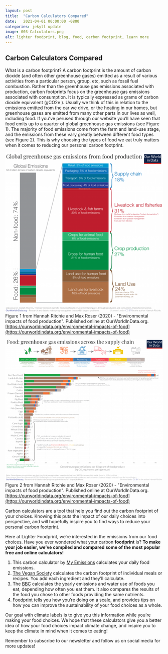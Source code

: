 ```yaml
---
layout: post
title:  "Carbon Calculators Compared"
date:   2021-04-01 00:00:00 -0800
categories: jekyll update
image: 003-Calculators.png
alt: lighter foodprint, blog, food, carbon footprint, learn more
---
```

<h2>Carbon Calculators Compared</h2>

What is a carbon footprint? A carbon footprint is the amount of carbon dioxide (and often other greenhouse gases) emitted as a result of various activities from a particular person, group, etc, such as fossil fuel combustion. Rather than the greenhouse gas emissions associated with production, carbon footprints focus on the greenhouse gas emissions associated with consumption. It is typically expressed as grams of carbon dioxide equivalent (gCO2e ). Usually we think of this in relation to the emissions emitted from the car we drive, or the heating in our homes, but greenhouse gases are emitted from many other parts in our lives as well, including food. If you’ve perused through our website you’ll have seen that food emits up to a quarter of global greenhouse gas emissions (see Figure 1). The majority of food emissions come from the farm and land-use stage, and the emissions from these vary greatly between different food types (see Figure 2). This is why choosing the types of food we eat truly matters when it comes to reducing our personal carbon footprint.

<img class="img-blog d-block mx-auto" src="assets/img/blog/002-CarbonCalculator1.png" >Figure 1 from Hannah Ritchie and Max Roser (2020) - "Environmental impacts of food production". Published online at OurWorldInData.org. [https://ourworldindata.org/environmental-impacts-of-food](https://ourworldindata.org/environmental-impacts-of-food)

<img class="img-blog d-block mx-auto" src="assets/img/blog/002-CarbonCalculator2.png"> Figure 2 from Hannah Ritchie and Max Roser (2020) - "Environmental impacts of food production". Published online at OurWorldInData.org. [https://ourworldindata.org/environmental-impacts-of-food](https://ourworldindata.org/environmental-impacts-of-food)

Carbon calculators are a tool that help you find out the carbon footprint of your choices. Knowing this puts the impact of our daily choices into perspective, and will hopefully inspire you to find ways to reduce your personal carbon footprint.

Here at Lighter Foodprint, we’re interested in the emissions from our food choices. Have you ever wondered what your carbon **foodprint** is? **To make your job easier, we’ve compiled and compared some of the most popular free and online calculators!**

1. This carbon calculator by [My Emissions](https://myemissions.green/food-carbon-footprint-calculator/) calculates your daily food emissions.
2. [The Vegan Society](https://www.vegansociety.com/take-action/campaigns/plate-planet/carbon-calculator) calculates the carbon footprint of individual meals or recipes. You add each ingredient and they’ll calculate.
3. The [BBC](https://www.bbc.com/news/science-environment-46459714) calculates the yearly emissions and water use of foods you eat, depending how often you eat them. It also compares the results of the food you chose to other foods providing the same nutrients. 
4. [Foodprint](https://foodprint.org/quiz/) tells you how you’re doing on a scale, and provides tips on how you can improve the sustainability of your food choices as a whole.

Our goal with climate labels is to give you this information while you’re making your food choices. We hope that these calculators give you a better idea of how your food choices impact climate change, and inspire you to keep the climate in mind when it comes to eating!

Remember to subscribe to our newsletter and follow us on social media for more updates!
